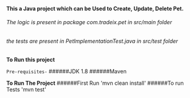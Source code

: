 #### This a Java project which can be Used to Create, Update, Delete Pet.

###### The logic is present in package com.tradeix.pet in src/main folder
###### the tests are present in PetImplementationTest.java in src/test folder

**To Run this project**

`Pre-requisites-`
######JDK 1.8
######Maven

**To Run The Project**
######First Run 'mvn clean install'
######To run Tests 'mvn test'
 
